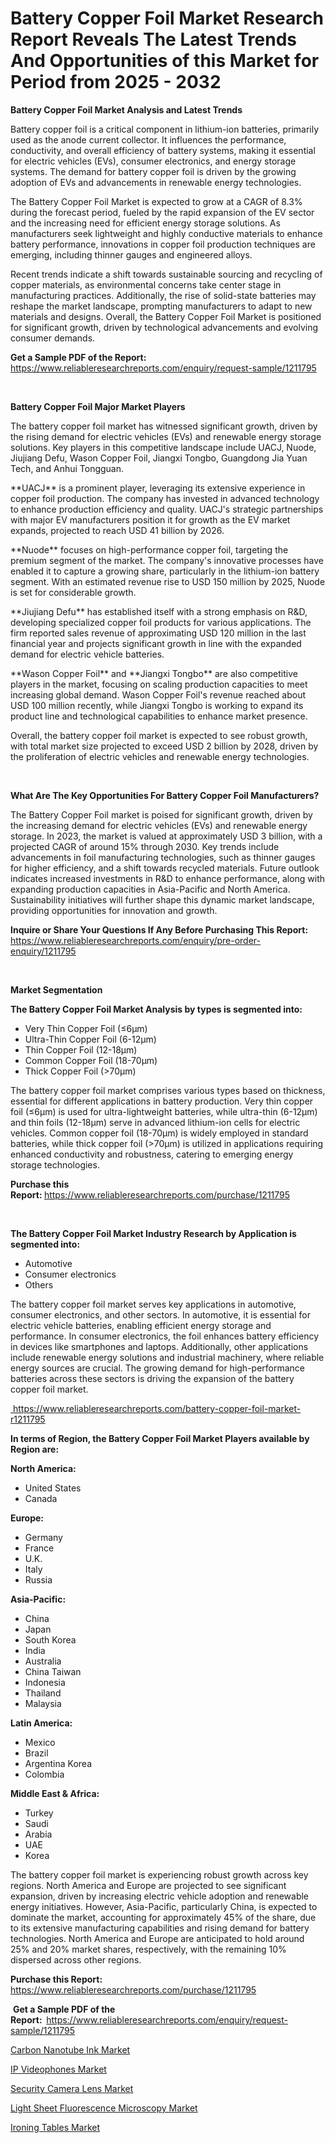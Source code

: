 <p><h1>Battery Copper Foil Market Research Report Reveals The Latest Trends And Opportunities of this Market for Period from 2025 - 2032</h1></p><p><strong>Battery Copper Foil Market Analysis and Latest Trends</strong></p>
<p><p>Battery copper foil is a critical component in lithium-ion batteries, primarily used as the anode current collector. It influences the performance, conductivity, and overall efficiency of battery systems, making it essential for electric vehicles (EVs), consumer electronics, and energy storage systems. The demand for battery copper foil is driven by the growing adoption of EVs and advancements in renewable energy technologies.</p><p>The Battery Copper Foil Market is expected to grow at a CAGR of 8.3% during the forecast period, fueled by the rapid expansion of the EV sector and the increasing need for efficient energy storage solutions. As manufacturers seek lightweight and highly conductive materials to enhance battery performance, innovations in copper foil production techniques are emerging, including thinner gauges and engineered alloys.</p><p>Recent trends indicate a shift towards sustainable sourcing and recycling of copper materials, as environmental concerns take center stage in manufacturing practices. Additionally, the rise of solid-state batteries may reshape the market landscape, prompting manufacturers to adapt to new materials and designs. Overall, the Battery Copper Foil Market is positioned for significant growth, driven by technological advancements and evolving consumer demands.</p></p>
<p><strong>Get a Sample PDF of the Report:&nbsp;</strong> <a href="https://www.reliableresearchreports.com/enquiry/request-sample/1211795?utm_campaign=34&utm_medium=2&utm_source=Github&utm_content=ia&utm_term=24032025&utm_id=battery-copper-foil">https://www.reliableresearchreports.com/enquiry/request-sample/1211795</a></p>
<p>&nbsp;</p>
<p><strong>Battery Copper Foil Major Market Players</strong></p>
<p><p>The battery copper foil market has witnessed significant growth, driven by the rising demand for electric vehicles (EVs) and renewable energy storage solutions. Key players in this competitive landscape include UACJ, Nuode, Jiujiang Defu, Wason Copper Foil, Jiangxi Tongbo, Guangdong Jia Yuan Tech, and Anhui Tongguan.</p><p>**UACJ** is a prominent player, leveraging its extensive experience in copper foil production. The company has invested in advanced technology to enhance production efficiency and quality. UACJ's strategic partnerships with major EV manufacturers position it for growth as the EV market expands, projected to reach USD 41 billion by 2026. </p><p>**Nuode** focuses on high-performance copper foil, targeting the premium segment of the market. The company's innovative processes have enabled it to capture a growing share, particularly in the lithium-ion battery segment. With an estimated revenue rise to USD 150 million by 2025, Nuode is set for considerable growth.</p><p>**Jiujiang Defu** has established itself with a strong emphasis on R&D, developing specialized copper foil products for various applications. The firm reported sales revenue of approximating USD 120 million in the last financial year and projects significant growth in line with the expanded demand for electric vehicle batteries.</p><p>**Wason Copper Foil** and **Jiangxi Tongbo** are also competitive players in the market, focusing on scaling production capacities to meet increasing global demand. Wason Copper Foil's revenue reached about USD 100 million recently, while Jiangxi Tongbo is working to expand its product line and technological capabilities to enhance market presence.</p><p>Overall, the battery copper foil market is expected to see robust growth, with total market size projected to exceed USD 2 billion by 2028, driven by the proliferation of electric vehicles and renewable energy technologies.</p></p>
<p>&nbsp;</p>
<p><strong>What Are The Key Opportunities For Battery Copper Foil Manufacturers?</strong></p>
<p><p>The Battery Copper Foil market is poised for significant growth, driven by the increasing demand for electric vehicles (EVs) and renewable energy storage. In 2023, the market is valued at approximately USD 3 billion, with a projected CAGR of around 15% through 2030. Key trends include advancements in foil manufacturing technologies, such as thinner gauges for higher efficiency, and a shift towards recycled materials. Future outlook indicates increased investments in R&D to enhance performance, along with expanding production capacities in Asia-Pacific and North America. Sustainability initiatives will further shape this dynamic market landscape, providing opportunities for innovation and growth.</p></p>
<p><strong>Inquire or Share Your Questions If Any Before Purchasing This Report:</strong> <a href="https://www.reliableresearchreports.com/enquiry/pre-order-enquiry/1211795?utm_campaign=34&utm_medium=2&utm_source=Github&utm_content=ia&utm_term=24032025&utm_id=battery-copper-foil">https://www.reliableresearchreports.com/enquiry/pre-order-enquiry/1211795</a></p>
<p>&nbsp;</p>
<p><strong>Market Segmentation</strong></p>
<p><strong>The Battery Copper Foil Market Analysis by types is segmented into:</strong></p>
<p><ul><li>Very Thin Copper Foil (≤6μm)</li><li>Ultra-Thin Copper Foil (6-12μm)</li><li>Thin Copper Foil (12-18μm)</li><li>Common Copper Foil (18-70μm)</li><li>Thick Copper Foil (>70μm)</li></ul></p>
<p><p>The battery copper foil market comprises various types based on thickness, essential for different applications in battery production. Very thin copper foil (≤6μm) is used for ultra-lightweight batteries, while ultra-thin (6-12μm) and thin foils (12-18μm) serve in advanced lithium-ion cells for electric vehicles. Common copper foil (18-70μm) is widely employed in standard batteries, while thick copper foil (>70μm) is utilized in applications requiring enhanced conductivity and robustness, catering to emerging energy storage technologies.</p></p>
<p><strong>Purchase this Report:&nbsp;</strong><a href="https://www.reliableresearchreports.com/purchase/1211795?utm_campaign=34&utm_medium=2&utm_source=Github&utm_content=ia&utm_term=24032025&utm_id=battery-copper-foil">https://www.reliableresearchreports.com/purchase/1211795</a></p>
<p>&nbsp;</p>
<p><strong>The Battery Copper Foil Market Industry Research by Application is segmented into:</strong></p>
<p><ul><li>Automotive</li><li>Consumer electronics</li><li>Others</li></ul></p>
<p><p>The battery copper foil market serves key applications in automotive, consumer electronics, and other sectors. In automotive, it is essential for electric vehicle batteries, enabling efficient energy storage and performance. In consumer electronics, the foil enhances battery efficiency in devices like smartphones and laptops. Additionally, other applications include renewable energy solutions and industrial machinery, where reliable energy sources are crucial. The growing demand for high-performance batteries across these sectors is driving the expansion of the battery copper foil market.</p></p>
<p><a href="https://www.reliableresearchreports.com/battery-copper-foil-market-r1211795?utm_campaign=34&utm_medium=2&utm_source=Github&utm_content=ia&utm_term=24032025&utm_id=battery-copper-foil">&nbsp;https://www.reliableresearchreports.com/battery-copper-foil-market-r1211795</a></p>
<p><strong>In terms of Region, the Battery Copper Foil Market Players available by Region are:</strong></p>
<p>
    <p> <strong> North America: </strong>
        <ul>
            <li>United States</li>
            <li>Canada</li>
        </ul>
        </p> 
    <p> <strong> Europe: </strong>
        <ul>
            <li>Germany</li>
            <li>France</li>
            <li>U.K.</li>
            <li>Italy</li>
            <li>Russia</li>
        </ul>
        </p> 
    <p> <strong> Asia-Pacific: </strong>
        <ul>
            <li>China</li>
            <li>Japan</li>
            <li>South Korea</li>
            <li>India</li>
            <li>Australia</li>
            <li>China Taiwan</li>
            <li>Indonesia</li>
            <li>Thailand</li>
            <li>Malaysia</li>
        </ul>
        </p> 
    <p> <strong> Latin America: </strong>
        <ul>
            <li>Mexico</li>
            <li>Brazil</li>
            <li>Argentina Korea</li>
            <li>Colombia</li>
        </ul>
        </p> 
    <p> <strong> Middle East & Africa: </strong>
        <ul>
            <li>Turkey</li>
            <li>Saudi</li>
            <li>Arabia</li>
            <li>UAE</li>
            <li>Korea</li>
        </ul>
    </p>
    </p>
<p><p>The battery copper foil market is experiencing robust growth across key regions. North America and Europe are projected to see significant expansion, driven by increasing electric vehicle adoption and renewable energy initiatives. However, Asia-Pacific, particularly China, is expected to dominate the market, accounting for approximately 45% of the share, due to its extensive manufacturing capabilities and rising demand for battery technologies. North America and Europe are anticipated to hold around 25% and 20% market shares, respectively, with the remaining 10% dispersed across other regions.</p></p>
<p><strong>Purchase this Report: </strong><a href="https://www.reliableresearchreports.com/purchase/1211795?utm_campaign=34&utm_medium=2&utm_source=Github&utm_content=ia&utm_term=24032025&utm_id=battery-copper-foil">https://www.reliableresearchreports.com/purchase/1211795</a></p>
<p>&nbsp;<strong>Get a Sample PDF of the Report:&nbsp;&nbsp;</strong><a href="https://www.reliableresearchreports.com/enquiry/request-sample/1211795?utm_campaign=34&utm_medium=2&utm_source=Github&utm_content=ia&utm_term=24032025&utm_id=battery-copper-foil">https://www.reliableresearchreports.com/enquiry/request-sample/1211795</a></p>
<p><strong></strong></p>
<p><p><a href="https://github.com/hiwanatalak/Market-Research-Report-List-1/blob/main/carbon-nanotube-ink-market.md?utm_campaign=34&utm_medium=2&utm_source=Github&utm_content=ia&utm_term=24032025&utm_id=battery-copper-foil">Carbon Nanotube Ink Market</a></p><p><a href="https://github.com/arneslullapq/Market-Research-Report-List-1/blob/main/ip-videophones-market.md?utm_campaign=34&utm_medium=2&utm_source=Github&utm_content=ia&utm_term=24032025&utm_id=battery-copper-foil">IP Videophones Market</a></p><p><a href="https://github.com/thatejanet4y/Market-Research-Report-List-1/blob/main/security-camera-lens-market.md?utm_campaign=34&utm_medium=2&utm_source=Github&utm_content=ia&utm_term=24032025&utm_id=battery-copper-foil">Security Camera Lens Market</a></p><p><a href="https://github.com/langolaskark/Market-Research-Report-List-1/blob/main/light-sheet-fluorescence-microscopy-market.md?utm_campaign=34&utm_medium=2&utm_source=Github&utm_content=ia&utm_term=24032025&utm_id=battery-copper-foil">Light Sheet Fluorescence Microscopy Market</a></p><p><a href="https://github.com/mukaithaisia/Market-Research-Report-List-1/blob/main/ironing-tables-market.md?utm_campaign=34&utm_medium=2&utm_source=Github&utm_content=ia&utm_term=24032025&utm_id=battery-copper-foil">Ironing Tables Market</a></p></p>